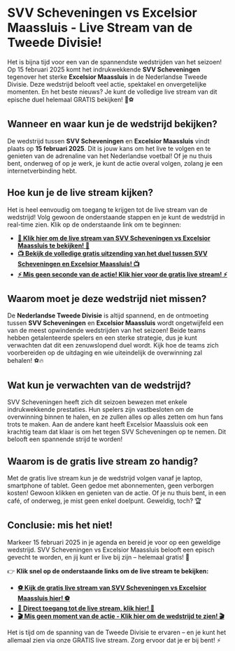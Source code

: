 # SVV Scheveningen vs Excelsior Maassluis - Live Stream van de Tweede Divisie!

Het is bijna tijd voor een van de spannendste wedstrijden van het seizoen! Op 15 februari 2025 komt het indrukwekkende **SVV Scheveningen** tegenover het sterke **Excelsior Maassluis** in de Nederlandse Tweede Divisie. Deze wedstrijd belooft veel actie, spektakel en onvergetelijke momenten. En het beste nieuws? Je kunt de volledige live stream van dit epische duel helemaal GRATIS bekijken! 🎥⚽

## Wanneer en waar kun je de wedstrijd bekijken?

De wedstrijd tussen **SVV Scheveningen** en **Excelsior Maassluis** vindt plaats op **15 februari 2025**. Dit is jouw kans om het live te volgen en te genieten van de adrenaline van het Nederlandse voetbal! Of je nu thuis bent, onderweg of op je werk, je kunt de actie overal volgen, zolang je een internetverbinding hebt.

## Hoe kun je de live stream kijken?

Het is heel eenvoudig om toegang te krijgen tot de live stream van de wedstrijd! Volg gewoon de onderstaande stappen en je kunt de wedstrijd in real-time zien. Klik op de onderstaande link om te beginnen:

- [**🔴 Klik hier om de live stream van SVV Scheveningen vs Excelsior Maassluis te bekijken! 🔴**](https://tinyurl.com/livestreamfreeo?st=SVV+Scheveningen+vs+Excelsior+Maassluis&si=ghc)
- [**📺 Bekijk de volledige gratis uitzending van het duel tussen SVV Scheveningen en Excelsior Maassluis! 📺**](https://tinyurl.com/livestreamfreeo?st=SVV+Scheveningen+vs+Excelsior+Maassluis&si=ghc)
- [**⚡ Mis geen seconde van de actie! Klik hier voor de gratis live stream! ⚡**](https://tinyurl.com/livestreamfreeo?st=SVV+Scheveningen+vs+Excelsior+Maassluis&si=ghc)

## Waarom moet je deze wedstrijd niet missen?

De **Nederlandse Tweede Divisie** is altijd spannend, en de ontmoeting tussen **SVV Scheveningen** en **Excelsior Maassluis** wordt ongetwijfeld een van de meest opwindende wedstrijden van het seizoen! Beide teams hebben getalenteerde spelers en een sterke strategie, dus je kunt verwachten dat dit een zenuwslopend duel wordt. Kijk hoe de teams zich voorbereiden op de uitdaging en wie uiteindelijk de overwinning zal behalen! ⚽🔥

## Wat kun je verwachten van de wedstrijd?

SVV Scheveningen heeft zich dit seizoen bewezen met enkele indrukwekkende prestaties. Hun spelers zijn vastbesloten om de overwinning binnen te halen, en ze zullen alles op alles zetten om hun fans trots te maken. Aan de andere kant heeft Excelsior Maassluis ook een krachtig team dat klaar is om het tegen SVV Scheveningen op te nemen. Dit belooft een spannende strijd te worden!

## Waarom is de gratis live stream zo handig?

Met de gratis live stream kun je de wedstrijd volgen vanaf je laptop, smartphone of tablet. Geen gedoe met abonnementen, geen verborgen kosten! Gewoon klikken en genieten van de actie. Of je nu thuis bent, in een café, of onderweg, je mist geen enkel doelpunt. Geweldig, toch? 🏆

## Conclusie: mis het niet!

Markeer 15 februari 2025 in je agenda en bereid je voor op een geweldige wedstrijd. SVV Scheveningen vs Excelsior Maassluis belooft een episch gevecht te worden, en jij kunt er live bij zijn – helemaal gratis! 🥳

👉 **Klik snel op de onderstaande links om de live stream te bekijken:**

- [**⚽ Kijk de gratis live stream van SVV Scheveningen vs Excelsior Maassluis hier! ⚽**](https://tinyurl.com/livestreamfreeo?st=SVV+Scheveningen+vs+Excelsior+Maassluis&si=ghc)
- [**📲 Direct toegang tot de live stream, klik hier! 📲**](https://tinyurl.com/livestreamfreeo?st=SVV+Scheveningen+vs+Excelsior+Maassluis&si=ghc)
- [**🎬 Mis geen moment van de actie - Klik hier om de wedstrijd te zien! 🎬**](https://tinyurl.com/livestreamfreeo?st=SVV+Scheveningen+vs+Excelsior+Maassluis&si=ghc)

Het is tijd om de spanning van de Tweede Divisie te ervaren – en je kunt het allemaal zien via onze GRATIS live stream. Zorg ervoor dat je er bij bent! ⚡
